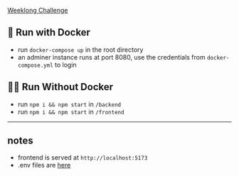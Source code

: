 [Weeklong Challenge](https://cliffdotai.notion.site/Junior-Front-End-Engineer-ReactJS-eeb8540ecae04495be68c30cb10de37b)

## 🐳 Run with Docker

-   run `docker-compose up` in the root directory
-   an adminer instance runs at port 8080, use the credentials from `docker-compose.yml` to login


## 🏃‍♂️ Run Without Docker

-   run `npm i && npm start` in `/backend`
-   run `npm i && npm start` in `/frontend`


---

## notes

-   frontend is served at `http://localhost:5173`
-   .env files are [here](https://pastebin.com/raw/DFsh86r3)
